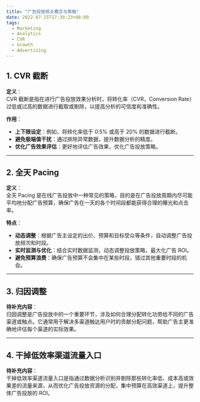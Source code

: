 ```yaml
---
title: "广告投放相关概念与策略"
date: 2022-07-15T17:39:23+08:00
tags:
  - Marketing
  - Analytics
  - CVR
  - Growth
  - Advertising
---
```


## 1. CVR 截断

**定义**：  
CVR 截断是指在进行广告投放效果分析时，将转化率（CVR，Conversion Rate）过低或过高的数据进行截取或剔除，以提高分析的可信度和准确性。

**作用**：  

- **上下限设定**：例如，将转化率低于 0.5% 或高于 20% 的数据进行截断。  
- **避免极端值干扰**：通过排除异常数据，提升数据分析的精度。  
- **优化广告效果评估**：更好地评估广告效果，优化广告投放策略。  

---

## 2. 全天 Pacing

**定义**：  
全天 Pacing 是在线广告投放中一种常见的策略，目的是在广告投放周期内尽可能平均地分配广告预算，确保广告在一天的各个时间段都能获得合理的曝光和点击率。

**特点**：  

- **动态调整**：根据广告主设定的出价、预算和目标受众等条件，自动调整广告投放频次和时段。  
- **实时监测与优化**：结合实时数据监测，动态调整投放策略，最大化广告 ROI。  
- **避免预算浪费**：确保广告预算不会集中在某些时段，错过其他重要时段的机会。  

---

## 3. 归因调整

**待补充内容**：  
归因调整是广告投放中的一个重要环节，涉及如何合理分配转化功劳给不同的广告渠道或触点。它通常用于解决多渠道触达用户时的贡献分配问题，帮助广告主更准确地评估每个渠道的实际效果。

---

## 4. 干掉低效率渠道流量入口

**待补充内容**：  
干掉低效率渠道流量入口是指通过数据分析识别并剔除那些转化率低、成本高或效果差的流量来源，从而优化广告投放资源的分配，集中预算在高效渠道上，提升整体广告投放的 ROI。




